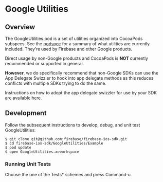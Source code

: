 # Google Utilities

## Overview

The GoogleUtilities pod is a set of utilities organized into CocoaPods subspecs.
See the [podspec](../GoogleUtilities.podspec) for a summary of what utilities
are currently included. They're used by Firebase and other Google products.

Direct usage by non-Google products and CocoaPods is **NOT** currently
recommended or supported in general.

**However**, we do specifically recommend that non-Google SDKs can use the App Delegate Swizzler to hook into app delegate methods as this reduces conflicts with multiple SDKs trying to do the same.

Instructions on how to adopt the app delegate swizzler for use by your SDK are available [here](./AppDelegateSwizzler/README.md).

## Development

Follow the subsequent instructions to develop, debug, and unit test
GoogleUtilities:

```
$ git clone git@github.com:firebase/firebase-ios-sdk.git
$ cd firebase-ios-sdk/GoogleUtilities/Example
$ pod update
$ open GoogleUtilities.xcworkspace
```

### Running Unit Tests

Choose the one of the Tests* schemes and press Command-u.
